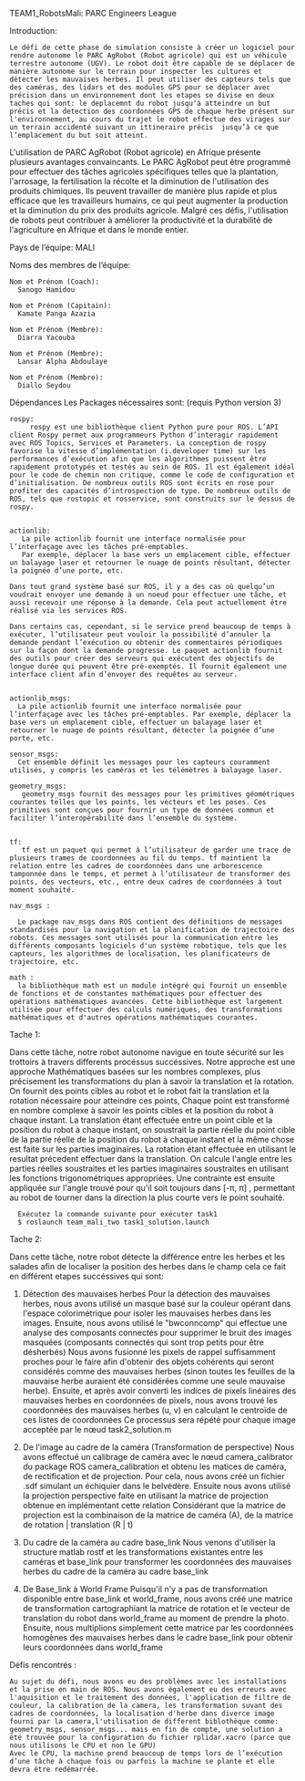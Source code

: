 TEAM1_RobotsMali: PARC Engineers League

Introduction:</BR>

    Le défi de cette phase de simulation consiste à créer un logiciel pour rendre autonome le PARC AgRobot (Robot agricole) qui est un véhicule terrestre autonome (UGV). Le robot doit être capable de se déplacer de manière autonome sur le terrain pour inspecter les cultures et détecter les mauvaises herbes. Il peut utiliser des capteurs tels que des caméras, des lidars et des modules GPS pour se déplacer avec précision dans un environnement dont les etapes se divise en deux taches qui sont: le deplacemnt du robot jusqu'à atteindre un but précis et la detection des coordonnées GPS de chaque herbe présent sur l'environnement, au cours du trajet le robot effectue des virages sur un terrain accidenté suivant un ittineraire précis  jusqu’à ce que l’emplacement du but soit atteint.
    
L'utilisation de PARC AgRobot (Robot agricole)  en Afrique présente plusieurs avantages convaincants. Le PARC AgRobot peut être programmé pour effectuer des tâches agricoles spécifiques telles que la plantation, l'arrosage, la fertilisation la récolte et la diminution de l'utilisation des produits chimiques. Ils peuvent travailler de manière plus rapide et plus efficace que les travailleurs humains, ce qui peut augmenter la production et la diminution du prix des produits agricole. Malgré ces défis, l'utilisation de robots peut contribuer à améliorer la productivité et la durabilité de l'agriculture en Afrique et dans le monde entier.

    

Pays de l’équipe: MALI

Noms des membres de l’équipe:

    Nom et Prénom (Coach): 
      Sanogo Hamidou

    Nom et Prénom (Capitain): 
      Kamate Panga Azazia 

    Nom et Prénom (Membre): 
      Diarra Yacouba 

    Nom et Prénom (Membre):
      Lansar Alpha Abdoulaye 
    
    Nom et Prénom (Membre): 
      Diallo Seydou 
    
Dépendances
    Les Packages nécessaires sont:    (requis Python version 3)

    rospy: 
         rospy est une bibliothèque client Python pure pour ROS. L’API client Rospy permet aux programmeurs Python d’interagir rapidement avec ROS Topics, Services et Parameters. La conception de rospy favorise la vitesse d’implémentation (i.developer time) sur les performances d’exécution afin que les algorithmes puissent être rapidement prototypés et testés au sein de ROS. Il est également idéal pour le code de chemin non critique, comme le code de configuration et d’initialisation. De nombreux outils ROS sont écrits en rose pour profiter des capacités d’introspection de type. De nombreux outils de ROS, tels que rostopic et rosservice, sont construits sur le dessus de rospy.


    actionlib:
       La pile actionlib fournit une interface normalisée pour l’interfaçage avec les tâches pré-emptables. 
       Par exemple, déplacer la base vers un emplacement cible, effectuer un balayage laser et retourner le nuage de points résultant, détecter la poignée d’une porte, etc.

    Dans tout grand système basé sur ROS, il y a des cas où quelqu’un voudrait envoyer une demande à un noeud pour effectuer une tâche, et aussi recevoir une réponse à la demande. Cela peut actuellement être réalisé via les services ROS.

    Dans certains cas, cependant, si le service prend beaucoup de temps à exécuter, l’utilisateur peut vouloir la possibilité d’annuler la demande pendant l’exécution ou obtenir des commentaires périodiques sur la façon dont la demande progresse. Le paquet actionlib fournit des outils pour créer des serveurs qui exécutent des objectifs de longue durée qui peuvent être pré-exemptés. Il fournit également une interface client afin d’envoyer des requêtes au serveur.


    actionlib_msgs:
      La pile actionlib fournit une interface normalisée pour l’interfaçage avec les tâches pré-emptables. Par exemple, déplacer la base vers un emplacement cible, effectuer un balayage laser et retourner le nuage de points résultant, détecter la poignée d’une porte, etc.

    sensor_msgs:
      Cet ensemble définit les messages pour les capteurs couramment utilisés, y compris les caméras et les télémètres à balayage laser.

    geometry_msgs:
       geometry_msgs fournit des messages pour les primitives géométriques courantes telles que les points, les vecteurs et les poses. Ces primitives sont conçues pour fournir un type de données commun et faciliter l’interopérabilité dans l’ensemble du système.


    tf:
       tf est un paquet qui permet à l’utilisateur de garder une trace de plusieurs trames de coordonnées au fil du temps. tf maintient la relation entre les cadres de coordonnées dans une arborescence tamponnée dans le temps, et permet à l’utilisateur de transformer des points, des vecteurs, etc., entre deux cadres de coordonnées à tout moment souhaité.
    
    nav_msgs : 

      Le package nav_msgs dans ROS contient des définitions de messages standardisés pour la navigation et la planification de trajectoire des robots. Ces messages sont utilisés pour la communication entre les différents composants logiciels d'un système robotique, tels que les capteurs, les algorithmes de localisation, les planificateurs de trajectoire, etc.

    math : 
      la bibliothèque math est un module intégré qui fournit un ensemble de fonctions et de constantes mathématiques pour effectuer des opérations mathématiques avancées. Cette bibliothèque est largement utilisée pour effectuer des calculs numériques, des transformations mathématiques et d'autres opérations mathématiques courantes.



Tache 1:

   Dans cette tâche, notre robot autonome navigue en toute sécurité sur les trottoirs à travers differents procéssus succéssives.
   Notre approche est une approche Mathématiques basées sur les nombres complexes, plus précisement les transformations du plan à savoir la translation et la rotation. On fournit des points cibles au robot  et le robot fait la translation et la rotation nécessaire pour atteindre ces points, Chaque point est transformé en nombre complexe à savoir les points cibles et la position du robot à chaque instant.
   La translation étant effectuée entre un point cible et la position du robot à chaque instant, on soustrait la partie réelle du point cible de la partie réelle de la position du robot à chaque instant et la même chose est faite sur les parties imaginaires.
   La rotation étant effectuée en utilisant le resultat précedent effectuer dans la translation.  On calcule l'angle entre les parties réelles soustraites et les parties imaginaires soustraites en utilisant les fonctions trigonométriques appropriées. Une contrainte est ensuite appliquée  sur l'angle trouvé pour qu'il soit toujours dans [-π, π] , permettant au robot de tourner dans la direction la plus courte vers le point souhaité.

      Exécutez la commande suivante pour exécuter task1
      $ roslaunch team_mali_two task1_solution.launch


Tache 2:

   Dans cette tâche, notre robot détecte la différence entre les herbes et les salades afin de localiser la position des herbes dans le champ cela ce fait en différent etapes succéssives qui sont:
   
1) Détection des mauvaises herbes
     Pour la détection des mauvaises herbes, nous avons utilisé un masque basé sur la couleur opérant dans l'espace colorimétrique pour isoler les mauvaises herbes dans les images.
     Ensuite, nous avons utilisé le "bwconncomp" qui effectue une analyse des composants connectés pour supprimer le bruit des images masquées (composants connectés qui sont trop petits pour être désherbés)
     Nous avons fusionné les pixels de rappel suffisamment proches pour le faire afin d'obtenir des objets cohérents qui seront considérés comme des mauvaises herbes (sinon toutes les feuilles de la mauvaise herbe auraient été considérées comme une seule mauvaise herbe).
     Ensuite, et après avoir converti les indices de pixels linéaires des mauvaises herbes en coordonnées de pixels, nous avons trouvé les coordonnées des mauvaises herbes (u, v) en calculant le centroïde de ces listes de coordonnées
     Ce processus sera répété pour chaque image acceptée par le nœud task2_solution.m

2) De l'image au cadre de la caméra (Transformation de perspective)
     Nous avons effectué un calibrage de caméra avec le nœud camera_calibrator du package ROS camera_calibration et obtenu les matices de caméra, de rectification et de projection.
     Pour cela, nous avons créé un fichier .sdf simulant un échiquier dans le belvédère.
     Ensuite nous avons utilisé la projection perspective faite en utilisant la matrice de projection obtenue en implémentant cette relation
     Considérant que la matrice de projection est la combinaison de la matrice de caméra (A), de la matrice de rotation | translation (R | t)

3) Du cadre de la caméra au cadre base_link
     Nous venons d'utiliser la structure matlab rostf et les transformations existantes entre les caméras et base_link pour transformer les coordonnées des mauvaises herbes du cadre de la caméra au cadre base_link

4) De Base_link à World Frame
     Puisqu'il n'y a pas de transformation disponible entre base_link et world_frame, nous avons créé une matrice de transformation cartographiant la matrice de rotation et le vecteur de translation du robot dans world_frame au moment de prendre la photo.
     Ensuite, nous multiplions simplement cette matrice par les coordonnées homogènes des mauvaises herbes dans le cadre base_link pour obtenir leurs coordonnées dans world_frame

Défis rencontrés :

    Au sujet du défi, nous avons eu des problèmes avec les installations et la prise en main de ROS. Nous avons également eu des erreurs avec l'aquisition et le traitement des données, l'application de filtre de couleur, la calibration de la camera, les transformation suvant des cadres de coordonnées, la localisation d'herbe dans diverce image fourni par la camera,l'utilisation de different biblothèque comme: geometry_msgs, sensor_msgs... mais en fin de compte, une solution a été trouvée pour la configuration du fichier rplidar.xacro (parce que nous utilisons le CPU et non le GPU)
    Avec le CPU, la machine prend beaucoup de temps lors de l’exécution d’une tâche à chaque fois ou parfois la machine se plante et elle devra être redémarrée.
    
    
